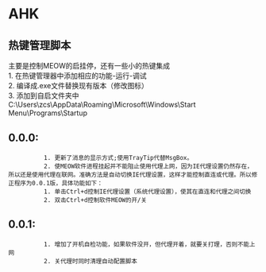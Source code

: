 AHK
===================================
热键管理脚本
-----------------------------------
主要是控制MEOW的启挂停，还有一些小的热键集成  
    1. 在热键管理器中添加相应的功能-运行-调试  
    2. 编译成.exe文件替换现有版本（修改图标）  
    3. 添加到自启文件夹中C:\Users\zcs\AppData\Roaming\Microsoft\Windows\Start Menu\Programs\Startup
    
## 0.0.0:  
			  1. 更新了消息的显示方式;使用TrayTip代替MsgBox。  
			  2. 使MEOW软件进程挂起并不能阻止使用代理上网，因为IE代理设置仍然存在，所以还是使用代理在联网。准确方法是自动切换IE代理设置，这样才能控制直连或代理。所以修正程序为0.0.1版，具体功能如下：  
			  1. 单击Ctrl+d控制IE代理设置（系统代理设置），使其在直连和代理之间切换
			  2. 双击Ctrl+d控制软件MEOW的开/关  
## 0.0.1:
			  1. 增加了开机自检功能，如果软件没开，但代理开着，就要关打理，否则不能上网  
			  2. 关代理时同时清理自动配置脚本
